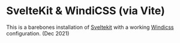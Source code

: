 # SvelteKit & WindiCSS (via Vite)

This is a barebones installation of [Sveltekit](https://kit.svelte.dev) with a working [Windicss](https://windicss.org/) configuration. (Dec 2021)
